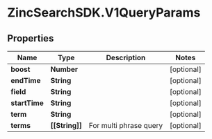 # ZincSearchSDK.V1QueryParams

## Properties

Name | Type | Description | Notes
------------ | ------------- | ------------- | -------------
**boost** | **Number** |  | [optional] 
**endTime** | **String** |  | [optional] 
**field** | **String** |  | [optional] 
**startTime** | **String** |  | [optional] 
**term** | **String** |  | [optional] 
**terms** | **[[String]]** | For multi phrase query | [optional] 


